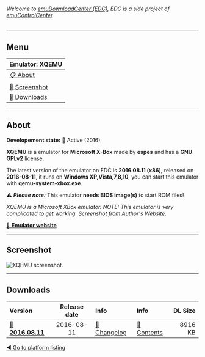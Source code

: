 ###### Welcome to [emuDownloadCenter (EDC)](https://github.com/PhoenixInteractiveNL/emuDownloadCenter/wiki/), EDC is a side project of [emuControlCenter](https://github.com/PhoenixInteractiveNL/emuControlCenter/wiki/)
***
## Menu
| **Emulator: XQEMU** |
|:---------|
| [:clipboard: About](#about) |
| [:sunrise: Screenshot](#screenshot) |
| [:floppy_disk: Downloads](#downloads) |
***
## About
**Developement state:** :large_blue_circle: Active (2016)

**XQEMU** is a emulator for **Microsoft X-Box** made by **espes** and has a **GNU GPLv2** license.

The latest version of the emulator on EDC is **2016.08.11 (x86)**, released on **2016-08-11**, it runs on **Windows XP,Vista,7,8,10**, you can start this emulator with **qemu-system-xbox.exe**.

:warning: _**Please note:**_ This emulator **needs BIOS image(s)** to start ROM files!

_XQEMU is a Microsoft XBox emulator. NOTE: This emulator is very complicated to get working. Screenshot from Author's Website._

[:link: **Emulator website**](http://xqemu.com)
***
## Screenshot
![](https://raw.githubusercontent.com/PhoenixInteractiveNL/emuDownloadCenter/master/hooks/xqemu/emulator_screenshot_01.jpg "XQEMU screenshot.")
***
## Downloads
| Version  | Release date  | Info       | Info       | DL Size    |
|:---------|:-------------:|:-----------|:-----------|-----------:|
| [:floppy_disk: **2016.08.11**](https://github.com/PhoenixInteractiveNL/edc-repo0006/raw/master/xqemu/2016.08.11.7z) | 2016-08-11 | [:page_facing_up: Changelog](https://github.com/PhoenixInteractiveNL/edc-repo0006/blob/master/xqemu/2016.08.11_changelog.txt) | [:mag_right: Contents](https://github.com/PhoenixInteractiveNL/edc-repo0006/blob/master/xqemu/2016.08.11_contents.txt) | 8916 KB |

[:arrow_backward: Go to platform listing](https://github.com/PhoenixInteractiveNL/emuDownloadCenter/wiki/EDC-Platform-List)
